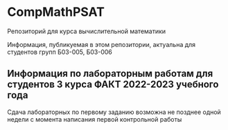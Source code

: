 # CompMathPSAT
Репозиторий для курса вычислительной математики

Информация, публикуемая в этом репозитории, актуальна для студентов групп Б03-005, Б03-006

## Информация по лабораторным работам для студентов 3 курса ФАКТ 2022-2023 учебного года
Сдача лабораторных по первому заданию возможна не позднее  одной недели с момента написания первой контрольной работы
